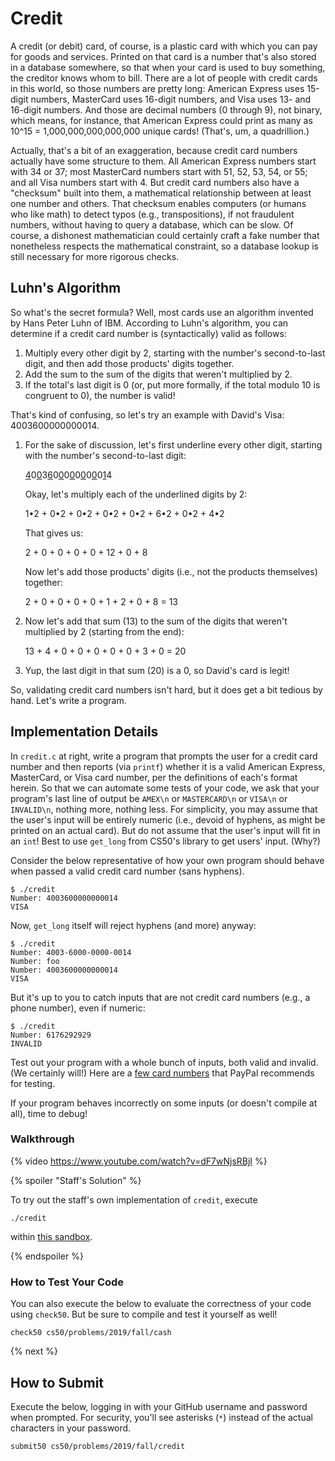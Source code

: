 # Credit

A credit (or debit) card, of course, is a plastic card with which you can pay for goods and services. Printed on that card is a number that's also stored in a database somewhere, so that when your card is used to buy something, the creditor knows whom to bill. There are a lot of people with credit cards in this world, so those numbers are pretty long: American Express uses 15-digit numbers, MasterCard uses 16-digit numbers, and Visa uses 13- and 16-digit numbers.  And those are decimal numbers (0 through 9), not binary, which means, for instance, that American Express could print as many as 10^15 = 1,000,000,000,000,000 unique cards! (That's, um, a quadrillion.)

Actually, that's a bit of an exaggeration, because credit card numbers actually have some structure to them. All American Express numbers start with 34 or 37; most MasterCard numbers start with 51, 52, 53, 54, or 55; and all Visa numbers start with 4. But credit card numbers also have a "checksum" built into them, a mathematical relationship between at least one number and others. That checksum enables computers (or humans who like math) to detect typos (e.g., transpositions), if not fraudulent numbers, without having to query a database, which can be slow. Of course, a dishonest mathematician could certainly craft a fake number that nonetheless respects the mathematical constraint, so a database lookup is still necessary for more rigorous checks.

## Luhn's Algorithm

So what's the secret formula?  Well, most cards use an algorithm invented by Hans Peter Luhn of IBM. According to Luhn's algorithm, you can determine if a credit card number is (syntactically) valid as follows:

1. Multiply every other digit by 2, starting with the number's second-to-last digit, and then add those products' digits together.
1. Add the sum to the sum of the digits that weren't multiplied by 2.
1. If the total's last digit is 0 (or, put more formally, if the total modulo 10 is congruent to 0), the number is valid!

That's kind of confusing, so let's try an example with David's Visa: 4003600000000014.

1. For the sake of discussion, let's first underline every other digit, starting with the number's second-to-last digit:

   <u>4</u>0<u>0</u>3<u>6</u>0<u>0</u>0<u>0</u>0<u>0</u>0<u>0</u>0<u>1</u>4

   Okay, let's multiply each of the underlined digits by 2:

   1•2 + 0•2 + 0•2 + 0•2 + 0•2 + 6•2 + 0•2 + 4•2

   That gives us:

   2 + 0 + 0 + 0 + 0 + 12 + 0 + 8

   Now let's add those products' digits (i.e., not the products themselves) together:

   2 + 0 + 0 + 0 + 0 + 1 + 2 + 0 + 8 = 13

1. Now let's add that sum (13) to the sum of the digits that weren't multiplied by 2 (starting from the end):

   13 + 4 + 0 + 0 + 0 + 0 + 0 + 3 + 0 = 20

1. Yup, the last digit in that sum (20) is a 0, so David's card is legit!

So, validating credit card numbers isn't hard, but it does get a bit tedious by hand. Let's write a program.

## Implementation Details

In `credit.c` at right, write a program that prompts the user for a credit card number and then reports (via `printf`) whether it is a valid American Express, MasterCard, or Visa card number, per the definitions of each's format herein. So that we can automate some tests of your code, we ask that your program's last line of output be `AMEX\n` or `MASTERCARD\n` or `VISA\n` or `INVALID\n`, nothing more, nothing less. For simplicity, you may assume that the user's input will be entirely numeric (i.e., devoid of hyphens, as might be printed on an actual card). But do not assume that the user's input will fit in an `int`! Best to use `get_long` from CS50's library to get users' input. (Why?)

Consider the below representative of how your own program should behave when passed a valid credit card number (sans hyphens).

```
$ ./credit
Number: 4003600000000014
VISA
```

Now, `get_long` itself will reject hyphens (and more) anyway:

```
$ ./credit
Number: 4003-6000-0000-0014
Number: foo
Number: 4003600000000014
VISA
```

But it's up to you to catch inputs that are not credit card numbers (e.g., a phone number), even if numeric:

```
$ ./credit
Number: 6176292929
INVALID
```

Test out your program with a whole bunch of inputs, both valid and invalid. (We certainly will!) Here are a [few card numbers](https://developer.paypal.com/docs/classic/payflow/payflow-pro/payflow-pro-testing/#credit-card-numbers-for-testing) that PayPal recommends for testing.

If your program behaves incorrectly on some inputs (or doesn't compile at all), time to debug!

### Walkthrough

{% video https://www.youtube.com/watch?v=dF7wNjsRBjI %}

{% spoiler "Staff's Solution" %}

To try out the staff's own implementation of `credit`, execute

```
./credit
```

within [this sandbox](http://bit.ly/2QnNB7n).

{% endspoiler %}

### How to Test Your Code

You can also execute the below to evaluate the correctness of your code using `check50`. But be sure to compile and test it yourself as well!

```
check50 cs50/problems/2019/fall/cash
```

{% next %}

## How to Submit

Execute the below, logging in with your GitHub username and password when prompted. For security, you'll see asterisks (`*`) instead of the actual characters in your password.

```
submit50 cs50/problems/2019/fall/credit
```
